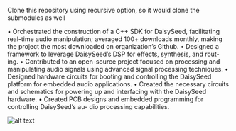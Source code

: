 Clone this repository using recursive option, so it would clone the submodules as well

• Orchestrated the construction of a C++ SDK for DaisySeed, facilitating real-time
audio manipulation; averaged 100+ downloads monthly, making the project the
most downloaded on organization’s Github.
• Designed a framework to leverage DaisySeed’s DSP for effects, synthesis, and rout-
ing.
• Contributed to an open-source project focused on processing and manipulating
audio signals using advanced signal processing techniques.
• Designed hardware circuits for booting and controlling the DaisySeed platform for
embedded audio applications.
• Created the necessary circuits and schematics for powering up and interfacing
with the DaisySeed hardware.
• Created PCB designs and embedded programming for controlling DaisySeed’s au-
dio processing capabilities.

![alt text](http://url/to/img.png)
